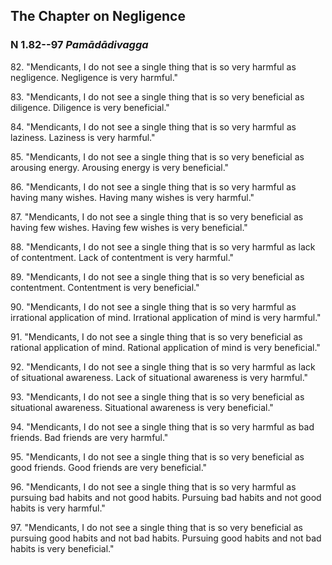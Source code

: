 ## The Chapter on Negligence

### N 1.82--97 *Pamādādivagga*

82\. "Mendicants, I do not see a single thing that is so very harmful as
negligence. Negligence is very harmful."

<!--pg-->
83\. "Mendicants, I do not see a single thing that is so very beneficial as
diligence. Diligence is very beneficial."

<!--pg-->
84\. "Mendicants, I do not see a single thing that is so very harmful as
laziness. Laziness is very harmful."

<!--pg-->
85\. "Mendicants, I do not see a single thing that is so very beneficial as
arousing energy. Arousing energy is very beneficial."

<!--pg-->
86\. "Mendicants, I do not see a single thing that is so very harmful as
having many wishes. Having many wishes is very harmful."

<!--pg-->
87\. "Mendicants, I do not see a single thing that is so very beneficial as
having few wishes. Having few wishes is very beneficial."

<!--pg-->
88\. "Mendicants, I do not see a single thing that is so very harmful as lack
of contentment. Lack of contentment is very harmful."

<!--pg-->
89\. "Mendicants, I do not see a single thing that is so very beneficial as
contentment. Contentment is very beneficial."

<!--pg-->
90\. "Mendicants, I do not see a single thing that is so very harmful as
irrational application of mind. Irrational application of mind is very
harmful."

<!--pg-->
91\. "Mendicants, I do not see a single thing that is so very beneficial as
rational application of mind. Rational application of mind is very
beneficial."

<!--pg-->
92\. "Mendicants, I do not see a single thing that is so very harmful as lack
of situational awareness. Lack of situational awareness is very
harmful."

<!--pg-->
93\. "Mendicants, I do not see a single thing that is so very beneficial as
situational awareness. Situational awareness is very beneficial."

<!--pg-->
94\. "Mendicants, I do not see a single thing that is so very harmful as bad
friends. Bad friends are very harmful."

<!--pg-->
95\. "Mendicants, I do not see a single thing that is so very beneficial as
good friends. Good friends are very beneficial."

<!--pg-->
96\. "Mendicants, I do not see a single thing that is so very harmful as
pursuing bad habits and not good habits. Pursuing bad habits and not
good habits is very harmful."

<!--pg-->
97\. "Mendicants, I do not see a single thing that is so very beneficial as
pursuing good habits and not bad habits. Pursuing good habits and not
bad habits is very beneficial."

<!--pg-->
